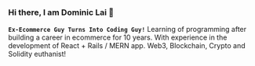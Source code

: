 ### Hi there, I am Dominic Lai 👋

<!--
**dominiclai1983/dominiclai1983** is a ✨ _special_ ✨ repository because its `README.md` (this file) appears on your GitHub profile.

Here are some ideas to get you started:

- 🔭 I’m currently working on ...
- 🌱 I’m currently learning ...
- 👯 I’m looking to collaborate on ...
- 🤔 I’m looking for help with ...
- 💬 Ask me about ...
- 📫 How to reach me: ...
- 😄 Pronouns: ...
- ⚡ Fun fact: ...
-->
**`Ex-Ecommerce Guy Turns Into Coding Guy!`**
Learning of programming after building a career in ecommerce for 10 years. With experience in the development of React + Rails / MERN app. Web3, Blockchain, Crypto and Solidity euthanist!
